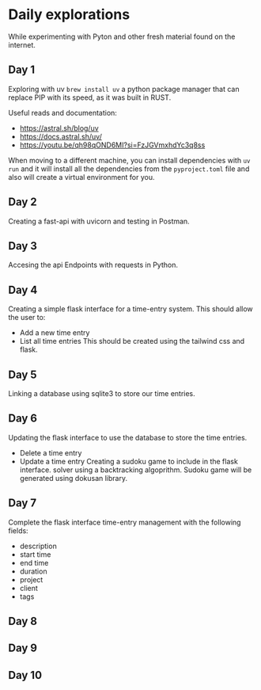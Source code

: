 # Daily explorations
While experimenting with Pyton and other fresh material found on the internet.

## Day 1
Exploring with uv ```brew install uv``` a python package manager that can replace PIP with its speed, as it was built in RUST.

Useful reads and documentation:
- https://astral.sh/blog/uv
- https://docs.astral.sh/uv/
- https://youtu.be/qh98qOND6MI?si=FzJGVmxhdYc3q8ss

When moving to a different machine, you can install dependencies with ```uv run``` and it will install all the dependencies from the ```pyproject.toml``` file and also will create a virtual environment for you.


## Day 2
Creating a fast-api with uvicorn and testing in Postman.


## Day 3
Accesing the api Endpoints with requests in Python.


## Day 4
Creating a simple flask interface for a time-entry system. This should allow the user to:
- Add a new time entry
- List all time entries
This should be created using the tailwind css and flask.

## Day 5
Linking a database using sqlite3 to store our time entries.

## Day 6
Updating the flask interface to use the database to store the time entries.
- Delete a time entry
- Update a time entry
Creating a sudoku game to include in the flask interface. solver using
a backtracking algoprithm. Sudoku game will be generated using
dokusan library.

## Day 7
Complete the flask interface time-entry management with the following fields:
- description
- start time
- end time
- duration
- project
- client
- tags

## Day 8

## Day 9

## Day 10